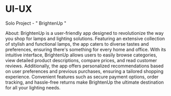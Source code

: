 # UI-UX

Solo Project - " BrightenUp "

About:  BrightenUp is a user-friendly app designed to revolutionize the way you shop for lamps and lighting solutions. Featuring an extensive collection of stylish and functional lamps, the app caters to 
        diverse tastes and preferences, ensuring there's something for every home and office. With its intuitive interface, BrightenUp allows users to easily browse categories, view detailed product 
        descriptions, compare prices, and read customer reviews. Additionally, the app offers personalized recommendations based on user preferences and previous purchases, ensuring a tailored shopping 
        experience. Convenient features such as secure payment options, order tracking, and hassle-free returns make BrightenUp the ultimate destination for all your lighting needs.
